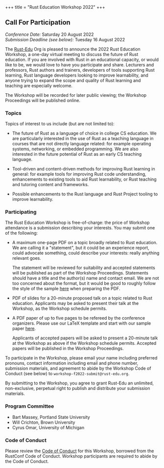 +++
title = "Rust Education Workshop 2022"
+++

## Call For Participation

*Conference Date:* Saturday 20 August 2022  
*Submission Deadline (see below):* Tuesday 16 August 2022

The [Rust-Edu](http://rust-edu.org) Org is pleased to
announce the 2022 Rust Education Workshop, a one-day virtual
meeting to discuss the future of Rust education. If you are
involved with Rust in an educational capacity, or would like
to be, we would love to have you participate and
share. Lecturers and professors, Rust authors and trainers,
developers of tools supporting Rust learning, Rust language
developers looking to improve learnability, and anyone
trying to expand the scope and quality of Rust learning and
teaching are especially welcome.

The Workshop will be recorded for later public viewing; the
Workshop Proceedings will be published online.

### Topics

Topics of interest to us include (but are not limited to):

* The future of Rust as a language of choice in college CS
  education. We are particularly interested in the use of
  Rust as a teaching language in courses that are not
  directly language related: for example operating systems,
  networking, or embedded programming. We are also
  interested in the future potential of Rust as an early CS
  teaching language.

* Tool-driven and content-driven methods for improving Rust
  learning in general: for example tools for improving Rust
  code understanding, enhancements to existing tools to aid
  Rust learnability, or Rust teaching and tutoring content
  and frameworks.

* Possible enhancements to the Rust language and Rust
  Project tooling to improve learnability.

### Participating

The Rust Education Workshop is free-of-charge: the price of
Workshop attendance is a submission describing your
interests. You may submit one of the following:

* A maximum one-page PDF on a topic broadly related to Rust
  education. We are calling it a "statement", but it could
  be an experience report, could advocate something, could
  describe your interests: really anything relevant goes.

  The statement will be reviewed for suitability and
  accepted statements will be published as part of the
  Workshop Proceedings. Statements should have a title and
  the author(s) name and contact email. We are not too
  concerned about the format, but it would be good to
  roughly follow the style of the sample
  [here](/workshop/statement-template.pdf) when preparing
  the PDF.

* PDF of slides for a 20-minute proposed talk on a topic
  related to Rust education. Applicants may be asked to
  present their talk at the Workshop, as the Workshop
  schedule permits.

* A PDF paper of up to five pages to be refereed by the
  conference organizers. Please use our LaTeX template and start
  with our sample paper [here](paper-format-latex/).

  Applicants of accepted papers will be asked to present a
  20-minute talk at the Workshop as above if the Workshop
  schedule permits. Accepted papers will be published in the
  Workshop Proceedings.

To participate in the Workshop, please email your name
including preferred pronouns, contact information including
email and phone number, submission materials, and agreement
to abide by the Workshop Code of Conduct (see below) to
`workshop-f2022-submit@rust-edu.org`.

By submitting to the Workshop, you agree to grant Rust-Edu
an unlimited, non-exclusive, perpetual right to publish and
distribute your submission materials.

### Program Committee

* Bart Massey, Portland State University
* Will Crichton, Brown University
* Cyrus Omar, University of Michigan

### Code of Conduct

Please review the [Code of Conduct](code-of-conduct) for
this Workshop, borrowed from the RustConf Code of Conduct.
Workshop participants are required to abide by the Code of
Conduct.

